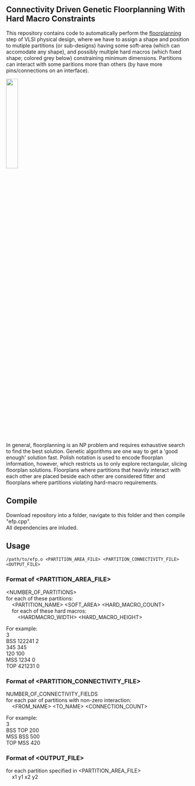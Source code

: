 ## Connectivity Driven Genetic Floorplanning With Hard Macro Constraints

This repository contains code to automatically perform the [floorplanning](https://en.wikipedia.org/wiki/Floorplan_(microelectronics)) step of VLSI physical design, where we have to assign a shape and position to mutiple partitions (or sub-designs) having some soft-area (which can accomodate any shape), and possibly  multiple hard macros (which fixed shape; colored grey below) constraining minimum dimensions. Partitions can interact with some paritions more than others (by have more pins/connections on an interface).

<img src="https://user-images.githubusercontent.com/18059416/91009876-1cc03080-e5ff-11ea-8fcd-497f843386a2.png" width="25%">

In general, floorplanning is an NP problem and requires exhaustive search to find the best solution. Genetic algorithms are one way to get a 'good enough' solution fast. Polish notation is used to encode floorplan information, however, which restricts us to only explore rectangular, slicing floorplan solutions. Floorplans where partitions that heavily interact with each other are placed beside each other are considered fitter and floorplans where partitions violating hard-macro requirements.

## Compile

Download repository into a folder, navigate to this folder and then compile "efp.cpp".<br>
All dependencies are inluded.

## Usage

`/path/to/efp.o <PARTITION_AREA_FILE> <PARTITION_CONNECTIVITY_FILE> <OUTPUT_FILE>`
 
### Format of <PARTITION_AREA_FILE>
 
<NUMBER_OF_PARTITIONS><br>
for each of these partitions:<br>
&nbsp;&nbsp;&nbsp;&nbsp;<PARTITION_NAME> <SOFT_AREA> <HARD_MACRO_COUNT><br>
&nbsp;&nbsp;&nbsp;&nbsp;for each of these hard macros:<br>
&nbsp;&nbsp;&nbsp;&nbsp;&nbsp;&nbsp;&nbsp;&nbsp;<HARDMACRO_WIDTH> <HARD_MACRO_HEIGHT><br>

For example:<br>
3<br>
BSS 122241 2<br>
345 345<br>
120 100<br>
MSS 1234 0<br>
TOP 421231 0<br>

### Format of <PARTITION_CONNECTIVITY_FILE>

NUMBER_OF_CONNECTIVITY_FIELDS<br>
for each pair of partitions with non-zero interaction:<br>
&nbsp;&nbsp;&nbsp;&nbsp;<FROM_NAME> <TO_NAME> <CONNECTION_COUNT><br>

For example:<br>
3<br>
BSS TOP 200<br>
MSS BSS 500<br>
TOP MSS 420<br>

### Format of <OUTPUT_FILE>

for each partition specified in <PARTITION_AREA_FILE><br>
&nbsp;&nbsp;&nbsp;&nbsp;x1 y1 x2 y2


